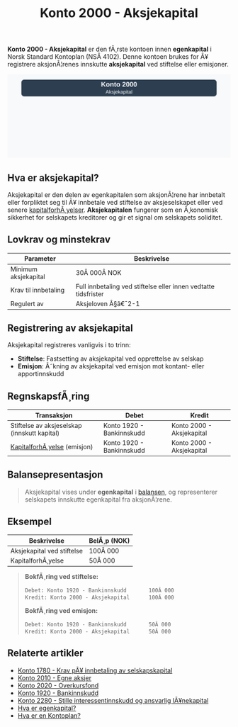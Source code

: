 ﻿---
title: "Konto 2000 - Aksjekapital"
meta_title: "2000-aksjekapital"
meta_description: '**Konto 2000 - Aksjekapital** er den fÃ¸rste kontoen innen **egenkapital** i Norsk Standard Kontoplan (NSÂ 4102). Denne kontoen brukes for Ã¥ registrere aksjonÃ...'
slug: 2000-aksjekapital
type: blog
layout: pages/single
---

**Konto 2000 - Aksjekapital** er den fÃ¸rste kontoen innen **egenkapital** i Norsk Standard Kontoplan (NSÂ 4102). Denne kontoen brukes for Ã¥ registrere aksjonÃ¦renes innskutte **aksjekapital** ved stiftelse eller emisjoner.

![Illustrasjon av konto 2000 aksjekapital](2000-aksjekapital-image.svg)

## Hva er aksjekapital?

Aksjekapital er den delen av egenkapitalen som aksjonÃ¦rene har innbetalt eller forpliktet seg til Ã¥ innbetale ved stiftelse av aksjeselskapet eller ved senere [kapitalforhÃ¸yelser](/blogs/regnskap/kapitalforhoyelse "KapitalforhÃ¸yelse: Metoder og RegnskapsfÃ¸ring"). **Aksjekapitalen** fungerer som en Ã¸konomisk sikkerhet for selskapets kreditorer og gir et signal om selskapets soliditet.

## Lovkrav og minstekrav

| Parameter                    | Beskrivelse                                                      |
|------------------------------|------------------------------------------------------------------|
| Minimum aksjekapital         | 30Â 000Â NOK                                                       |
| Krav til innbetaling          | Full innbetaling ved stiftelse eller innen vedtatte tidsfrister  |
| Regulert av                  | Aksjeloven Â§â€¯2-1                                                 |

## Registrering av aksjekapital

Aksjekapital registreres vanligvis i to trinn:

* **Stiftelse**: Fastsetting av aksjekapital ved opprettelse av selskap
* **Emisjon**: Ã˜kning av aksjekapital ved emisjon mot kontant- eller apportinnskudd

## RegnskapsfÃ¸ring

| Transaksjon                                  | Debet                             | Kredit                        |
|----------------------------------------------|-----------------------------------|-------------------------------|
| Stiftelse av aksjeselskap (innskutt kapital) | Konto 1920 - Bankinnskudd         | Konto 2000 - Aksjekapital     |
| [KapitalforhÃ¸yelse](/blogs/regnskap/kapitalforhoyelse "KapitalforhÃ¸yelse: Metoder og RegnskapsfÃ¸ring") (emisjon) | Konto 1920 - Bankinnskudd         | Konto 2000 - Aksjekapital     |

## Balansepresentasjon

>Aksjekapital vises under **egenkapital** i [balansen](/blogs/regnskap/hva-er-balanseregnskap "Hva er Balanseregnskap?"), og representerer selskapets innskutte egenkapital fra aksjonÃ¦rene.

## Eksempel

| Beskrivelse                    | BelÃ¸p (NOK) |
|--------------------------------|-------------|
| Aksjekapital ved stiftelse     | 100Â 000     |
| KapitalforhÃ¸yelse              | 50Â 000      |

>**BokfÃ¸ring ved stiftelse:**
>
>```plaintext
>Debet: Konto 1920 - Bankinnskudd       100Â 000
>Kredit: Konto 2000 - Aksjekapital      100Â 000
>```
>
>**BokfÃ¸ring ved emisjon:**
>
>```plaintext
>Debet: Konto 1920 - Bankinnskudd       50Â 000
>Kredit: Konto 2000 - Aksjekapital      50Â 000
>```

## Relaterte artikler

* [Konto 1780 - Krav pÃ¥ innbetaling av selskapskapital](/blogs/kontoplan/1780-krav-pa-innbetaling-av-selskapskapital "Konto 1780 - Krav pÃ¥ innbetaling av selskapskapital")
* [Konto 2010 - Egne aksjer](/blogs/kontoplan/2010-egne-aksjer "Konto 2010 - Egne aksjer: Egne aksjer i Norsk Standard Kontoplan")
* [Konto 2020 - Overkursfond](/blogs/kontoplan/2020-overkursfond "Konto 2020 - Overkursfond: Overkursfond i Norsk Standard Kontoplan")
* [Konto 1920 - Bankinnskudd](/blogs/kontoplan/1920-bankinnskudd "Konto 1920 - Bankinnskudd: Bankinnskudd i Norsk Standard Kontoplan")
* [Konto 2280 - Stille interessentinnskudd og ansvarlig lÃ¥nekapital](/blogs/kontoplan/2280-stille-interessentinnskudd-og-ansvarlig-lanekapital "Konto 2280 - Stille interessentinnskudd og ansvarlig lÃ¥nekapital i Norsk Standard Kontoplan")
* [Hva er egenkapital?](/blogs/regnskap/hva-er-egenkapital "Hva er Egenkapital? Komplett Guide til Egenkapital i Regnskap")
* [Hva er en Kontoplan?](/blogs/regnskap/hva-er-kontoplan "Hva er en Kontoplan? Komplett Guide til Kontoplaner i Norsk Regnskap")


